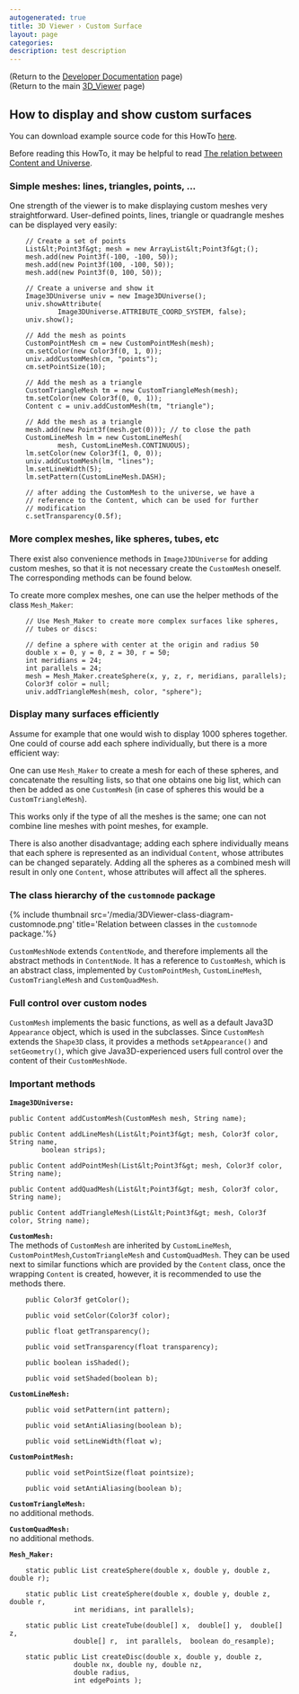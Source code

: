 ```yaml
---
autogenerated: true
title: 3D Viewer › Custom Surface
layout: page
categories: 
description: test description
---
```


(Return to the [Developer Documentation](3D_Viewer__Developer_Documentation) page)  
(Return to the main [3D\_Viewer](3D_Viewer) page)

How to display and show custom surfaces
---------------------------------------

You can download example source code for this HowTo [here](3D_Viewer__Example_code).

Before reading this HowTo, it may be helpful to read [The relation between Content and Universe](3D_Viewer__Content_Structure).

### Simple meshes: lines, triangles, points, ...

One strength of the viewer is to make displaying custom meshes very straightforward. User-defined points, lines, triangle or quadrangle meshes can be displayed very easily:

        // Create a set of points
        List&lt;Point3f&gt; mesh = new ArrayList&lt;Point3f&gt;();
        mesh.add(new Point3f(-100, -100, 50));
        mesh.add(new Point3f(100, -100, 50));
        mesh.add(new Point3f(0, 100, 50));

        // Create a universe and show it
        Image3DUniverse univ = new Image3DUniverse();
        univ.showAttribute(
                Image3DUniverse.ATTRIBUTE_COORD_SYSTEM, false);
        univ.show();

        // Add the mesh as points
        CustomPointMesh cm = new CustomPointMesh(mesh);
        cm.setColor(new Color3f(0, 1, 0));
        univ.addCustomMesh(cm, "points");
        cm.setPointSize(10);

        // Add the mesh as a triangle
        CustomTriangleMesh tm = new CustomTriangleMesh(mesh);
        tm.setColor(new Color3f(0, 0, 1));
        Content c = univ.addCustomMesh(tm, "triangle");

        // Add the mesh as a triangle
        mesh.add(new Point3f(mesh.get(0))); // to close the path
        CustomLineMesh lm = new CustomLineMesh(
                mesh, CustomLineMesh.CONTINUOUS);
        lm.setColor(new Color3f(1, 0, 0));
        univ.addCustomMesh(lm, "lines");
        lm.setLineWidth(5);
        lm.setPattern(CustomLineMesh.DASH);

        // after adding the CustomMesh to the universe, we have a
        // reference to the Content, which can be used for further
        // modification
        c.setTransparency(0.5f);

### More complex meshes, like spheres, tubes, etc

There exist also convenience methods in `ImageJ3DUniverse` for adding custom meshes, so that it is not necessary create the `CustomMesh` oneself. The corresponding methods can be found below.

To create more complex meshes, one can use the helper methods of the class `Mesh_Maker`:

        // Use Mesh_Maker to create more complex surfaces like spheres,
        // tubes or discs:

        // define a sphere with center at the origin and radius 50
        double x = 0, y = 0, z = 30, r = 50;
        int meridians = 24;
        int parallels = 24;
        mesh = Mesh_Maker.createSphere(x, y, z, r, meridians, parallels);
        Color3f color = null;
        univ.addTriangleMesh(mesh, color, "sphere");

### Display many surfaces efficiently

Assume for example that one would wish to display 1000 spheres together. One could of course add each sphere individually, but there is a more efficient way:

One can use `Mesh_Maker` to create a mesh for each of these spheres, and concatenate the resulting lists, so that one obtains one big list, which can then be added as one `CustomMesh` (in case of spheres this would be a `CustomTriangleMesh`).

This works only if the type of all the meshes is the same; one can not combine line meshes with point meshes, for example.

There is also another disadvantage; adding each sphere individually means that each sphere is represented as an individual `Content`, whose attributes can be changed separately. Adding all the spheres as a combined mesh will result in only one `Content`, whose attributes will affect all the spheres.

### The class hierarchy of the `customnode` package

{% include thumbnail src='/media/3DViewer-class-diagram-customnode.png' title='Relation between classes in the `customnode` package.'%}

`CustomMeshNode` extends `ContentNode`, and therefore implements all the abstract methods in `ContentNode`. It has a reference to `CustomMesh`, which is an abstract class, implemented by `CustomPointMesh`, `CustomLineMesh`, `CustomTriangleMesh` and `CustomQuadMesh`.

### Full control over custom nodes

`CustomMesh` implements the basic functions, as well as a default Java3D `Appearance` object, which is used in the subclasses. Since `CustomMesh` extends the `Shape3D` class, it provides a methods `setAppearance()` and `setGeometry()`, which give Java3D-experienced users full control over the content of their `CustomMeshNode`.

### Important methods

<b>`Image3DUniverse:`</b>

    public Content addCustomMesh(CustomMesh mesh, String name);

    public Content addLineMesh(List&lt;Point3f&gt; mesh, Color3f color, String name,
            boolean strips);

    public Content addPointMesh(List&lt;Point3f&gt; mesh, Color3f color, String name);

    public Content addQuadMesh(List&lt;Point3f&gt; mesh, Color3f color, String name);

    public Content addTriangleMesh(List&lt;Point3f&gt; mesh, Color3f color, String name);

<b>`CustomMesh:`</b>  
The methods of `CustomMesh` are inherited by `CustomLineMesh`, `CustomPointMesh`,`CustomTriangleMesh` and `CustomQuadMesh`. They can be used next to similar functions which are provided by the `Content` class, once the wrapping `Content` is created, however, it is recommended to use the methods there.

        public Color3f getColor();

        public void setColor(Color3f color);

        public float getTransparency();

        public void setTransparency(float transparency);

        public boolean isShaded();

        public void setShaded(boolean b);

<b>`CustomLineMesh:`</b>

        public void setPattern(int pattern);
        
        public void setAntiAliasing(boolean b);
        
        public void setLineWidth(float w);

<b>`CustomPointMesh:`</b>

        public void setPointSize(float pointsize);
        
        public void setAntiAliasing(boolean b);

<b>`CustomTriangleMesh:`</b>  
no additional methods.

<b>`CustomQuadMesh:`</b>  
no additional methods.

<b>`Mesh_Maker:`</b>

        static public List createSphere(double x, double y, double z, double r);

        static public List createSphere(double x, double y, double z, double r,
                    int meridians, int parallels);

        static public List createTube(double[] x,  double[] y,  double[] z,
                    double[] r,  int parallels,  boolean do_resample);

        static public List createDisc(double x, double y, double z,
                    double nx, double ny, double nz,
                    double radius,
                    int edgePoints );
